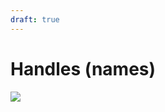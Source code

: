 ```yaml
---
draft: true
---
```


# Handles (names)

<div style={{textAlign: "center"}}>
    <img src="https://png.pngitem.com/pimgs/s/207-2073499_translate-platform-from-english-to-spanish-work-in.png"/>
</div>

<!-- A global mapping of `handle` (`string`) to X helps resolve queries. X contains:


subdomains.

- maybe they should not be properties of accounts but a separate map structure that just maps handles to IDs and on which block were they acquired? What would be traded - handles on IDs?

if a handle changes hands that shouldn't affect the ID & all the connections (no need to shuffle that much database numbers around)

- `handle` (`string`) - the name of the account
    - currently no idea how to 
    - TODO: https://en.wikipedia.org/wiki/Zooko%27s_triangle
- `handle_change`




needs hierarchy
    "what is the strongest case against global namespaces?"
    https://twitter.com/dystopiabreaker/status/1582516816307372032
    https://twitter.com/zooko/status/1434220535240482819

    maybe the protocol should lease whole TLDs to the highest bidders?


an improvement over DNS & the TTL (usually 30 minutes) for the nameservers
improvement also because records can be checked with a proof - not just blindly trusting a TLD/authoritative nameserver

handles can be sold without affecting the interest graph - handles are not accounts.
entire accounts can be also sold with the transition to a new keypair

gradually lowering the cost for new handles, such that it costs 10k$ initially for a handle, and going lower slowly.


https://farcasterxyz.notion.site/Registry-Deep-Dive-4f4c74646bf24e8e905780719136f172

Names must be between 1 and 16 characters and can only be made of letters (a-z), numbers(0-9) and underscores (_).
^[a-zA-Z0-9-]{1,16}$
https://en.wikipedia.org/wiki/IDN_homograph_attack

UTF-8 support for handles opens handle users up to homograph attacks, not to mention case-sensitivity issues. This issue is of ongoing discussion both for the DSNP as well as in for ICANN domain names and other projects working with internationalization support.
https://spec.dsnp.org/Ethereum/Registry.html#homograph-attack-mitigation


**Register** 
Users acquire a name by making two transactions — the first is to commit a secret hash of the username, and the second is to reveal the secret and claim the username to the address. During the reveal phase it also:

commit-reveal scheme prevents frontrunning

- giving/leasing the names properly & orderly is a hard problem

https://medium.com/coinmonks/understanding-the-handshake-airdrop-and-reserved-names-428d9e90b560


TODO: maybe this should be together with addressing?

backwards-compatibility of the handles - can mimic typical DNS like "twitter.com"

TODO: strategy: reserve all handles that have 1-1 twitter & instagram versions

TODO: think about namespaces & hierarchies like in DNS & also ENS - is ENS a namespace?

!!!
https://farcasterxyz.notion.site/The-Identity-System-b5e320826b33460b845ccc9ada63e904


!!!
https://handshake.org/faq/
https://hsd-dev.org/
Another key differentiator is that Handshake is the first to pre-reserve names for existing trademark name holders.
TODO: DNS & TLS stuff...
Why is Handshake pre-reserving the top tens of thousands of domain names according to Alexa.com?
TODO: maybe also reserve the top 100k twitter handles?
TODO: Vickrey auction
    not that goot actually because humans aren't perfectly rational - "VCG mechanism"
    https://vitalik.ca/general/2021/09/26/limits.html#finance-is-the-absence-of-collusion-prevention
TODO: name renewals?
https://blog.sia.tech/handshake-retrospective-after-the-first-year-c197e49749c9
"The other major problem with Handshake auctions is that they are Vickrey auctions."
"Handshake would be a lot better if it had a bidding system that assumed users were unskilled and naive, and attempted to optimize the outcome for users assuming that they made bad or uninformed decisions."
"Proposed Improvements to the Domain Buying Process"


Web3 Leads to Cybersquatting 2.0: Here's What Brands Can Do
https://decrypt.co/104319/ethereum-name-web3-cybersquatting


name squatting
Sex.com being the highest price paid domain
https://en.wikipedia.org/wiki/Sex.com#Highest_price_paid_for_domain


"The mint happens over a two-phase commit reveal to prevent front-running registrations."
"Farcaster Names are ERC-721 tokens that are fully composable with the NFT ecosystem."
https://github.com/farcasterxyz/protocol

https://medium.com/@jgm.orinoco/domainsale-an-on-chain-secondary-ens-market-b3330f6e5dda

https://vitalik.ca/general/2022/09/09/ens.html
https://twitter.com/VitalikButerin/status/1568070721753989120


uts-46 normalization

https://daniel.haxx.se/blog/2022/12/14/idn-is-crazy/

when having multiple names, an account should specify their preferred one - possibly as a message type


ens is not enough - one size fits all aint good


Off-chain namespaces for handles? Dot something to be off-chain?
Offchain name registry

names should have an index and that index can be reused in different "TLDs" - alex.eth & alex.com - alex can be identified by the same number so that TXs are small


Names can have an index and subdomains can refer to the names by idx - vbuterin should be in the state once even if rhere is a vbuterin.com and a vbuterin.eth - names are created once and reused by idx

-->
